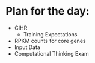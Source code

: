 # Plan for the day:

- CIHR
  * Training Expectations
- RPKM counts for core genes
- Input Data
- Computational Thinking Exam
